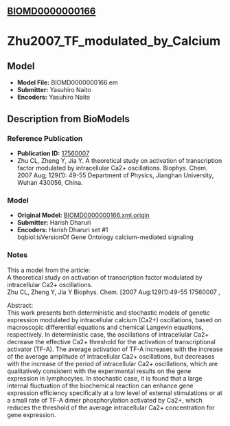 [BIOMD0000000166](http://www.ebi.ac.uk/biomodels-main/BIOMD0000000166)
----------------------------------------------------------------------
Zhu2007_TF_modulated_by_Calcium
======================================================================

Model
-----

* **Model File:** BIOMD0000000166.em
* **Submitter:** Yasuhiro Naito
* **Encoders:** Yasuhiro Naito

Description from BioModels
--------------------------

### Reference Publication

* **Publication ID:** [17560007](http://www.ncbi.nlm.nih.gov/pubmed/17560007)
* Zhu CL, Zheng Y, Jia Y. 
A theoretical study on activation of transcription factor modulated by intracellular Ca2+ oscillations. 
Biophys. Chem. 2007 Aug; 129(1): 49-55 
Department of Physics, Jianghan University, Wuhan 430056, China.  

### Model

* **Original Model:** [BIOMD0000000166.xml.origin](http://www.ebi.ac.uk/biomodels/models-main/publ/BIOMD0000000166/BIOMD0000000166.xml.origin)
* **Submitter:** Harish Dharuri
* **Encoders:**  Harish Dharuri
set #1	
bqbiol:isVersionOf	Gene Ontology calcium-mediated signaling

### Notes

This a model from the article:  
A theoretical study on activation of transcription factor modulated by intracellular Ca2+ oscillations.  
Zhu CL, Zheng Y, Jia Y Biophys. Chem. [2007 Aug:129(1):49-55 17560007 ,  

Abstract:  
This work presents both deterministic and stochastic models of genetic expression modulated by intracellular calcium (Ca2+) oscillations, based on macroscopic differential equations and chemical Langevin equations, respectively. In deterministic case, the oscillations of intracellular Ca2+ decrease the effective Ca2+ threshold for the activation of transcriptional activator (TF-A). The average activation of TF-A increases with the increase of the average amplitude of intracellular Ca2+ oscillations, but decreases with the increase of the period of intracellular Ca2+ oscillations, which are qualitatively consistent with the experimental results on the gene expression in lymphocytes. In stochastic case, it is found that a large internal fluctuation of the biochemical reaction can enhance gene expression efficiency specifically at a low level of external stimulations or at a small rate of TF-A dimer phosphorylation activated by Ca2+, which reduces the threshold of the average intracellular Ca2+ concentration for gene expression.  